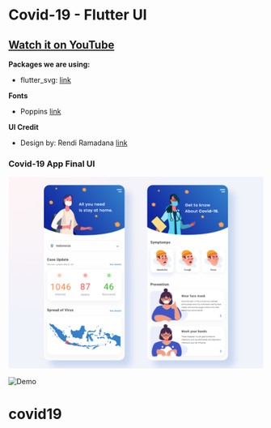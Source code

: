 # Covid-19 - Flutter UI

## [Watch it on YouTube](https://youtu.be/zx6uMCoW2gQ)

**Packages we are using:**

- flutter_svg: [link](https://pub.dev/packages/flutter_svg)

**Fonts**

- Poppins [link](https://fonts.google.com/specimen/Poppins)

**UI Credit**

- Design by: Rendi Ramadana [link](https://www.uplabs.com/posts/coronavirus-information-concept)

### Covid-19 App Final UI

![App UI](/covid_19.png)

![Demo](https://user-images.githubusercontent.com/5730051/79185949-8acf3c80-7e42-11ea-984d-b098cfee5cd1.gif)
# covid19
